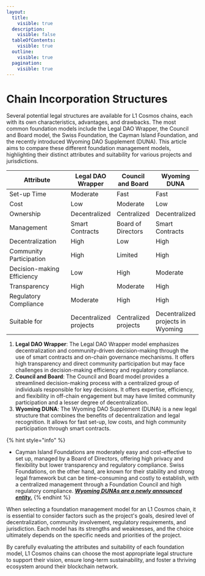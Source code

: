 ```yaml
---
layout:
  title:
    visible: true
  description:
    visible: false
  tableOfContents:
    visible: true
  outline:
    visible: true
  pagination:
    visible: true
---
```


# Chain Incorporation Structures

Several potential legal structures are available for L1 Cosmos chains, each with its own characteristics, advantages, and drawbacks. The most common foundation models include the Legal DAO Wrapper, the Council and Board model, the Swiss Foundation, the Cayman Island Foundation, and the recently introduced Wyoming DAO Supplement (DUNA). This article aims to compare these different foundation management models, highlighting their distinct attributes and suitability for various projects and jurisdictions.

<table data-full-width="false"><thead><tr><th width="187">Attribute</th><th>Legal DAO Wrapper</th><th>Council and Board</th><th>Wyoming DUNA</th></tr></thead><tbody><tr><td>Set-up Time</td><td>Moderate</td><td>Fast</td><td>Fast</td></tr><tr><td>Cost</td><td>Low</td><td>Moderate</td><td>Low</td></tr><tr><td>Ownership</td><td>Decentralized</td><td>Centralized</td><td>Decentralized</td></tr><tr><td>Management</td><td>Smart Contracts</td><td>Board of Directors</td><td>Smart Contracts</td></tr><tr><td>Decentralization</td><td>High</td><td>Low</td><td>High</td></tr><tr><td>Community Participation</td><td>High</td><td>Limited</td><td>High</td></tr><tr><td>Decision-making Efficiency</td><td>Low</td><td>High</td><td>Moderate</td></tr><tr><td>Transparency</td><td>High</td><td>Moderate</td><td>High</td></tr><tr><td>Regulatory Compliance</td><td>Moderate</td><td>High</td><td>High</td></tr><tr><td>Suitable for</td><td>Decentralized projects</td><td>Centralized projects</td><td>Decentralized projects in Wyoming</td></tr></tbody></table>

1. **Legal DAO Wrapper**: The Legal DAO Wrapper model emphasizes decentralization and community-driven decision-making through the use of smart contracts and on-chain governance mechanisms. It offers high transparency and direct community participation but may face challenges in decision-making efficiency and regulatory compliance.
2. **Council and Board**: The Council and Board model provides a streamlined decision-making process with a centralized group of individuals responsible for key decisions. It offers expertise, efficiency, and flexibility in off-chain engagement but may have limited community participation and a lesser degree of decentralization.
3. **Wyoming DUNA**: The Wyoming DAO Supplement (DUNA) is a new legal structure that combines the benefits of decentralization and legal recognition. It allows for fast set-up, low costs, and high community participation through smart contracts.

{% hint style="info" %}
* Cayman Island Foundations are moderately easy and cost-effective to set up, managed by a Board of Directors, offering high privacy and flexibility but lower transparency and regulatory compliance. Swiss Foundations, on the other hand, are known for their stability and strong legal framework but can be time-consuming and costly to establish, with a centralized management through a Foundation Council and high regulatory compliance. [_**Wyoming DUNAs are a newly announced entity.**_](https://www.wyoleg.gov/2024/Introduced/SF0050.pdf)
{% endhint %}

When selecting a foundation management model for an L1 Cosmos chain, it is essential to consider factors such as the project's goals, desired level of decentralization, community involvement, regulatory requirements, and jurisdiction. Each model has its strengths and weaknesses, and the choice ultimately depends on the specific needs and priorities of the project.

By carefully evaluating the attributes and suitability of each foundation model, L1 Cosmos chains can choose the most appropriate legal structure to support their vision, ensure long-term sustainability, and foster a thriving ecosystem around their blockchain network.
